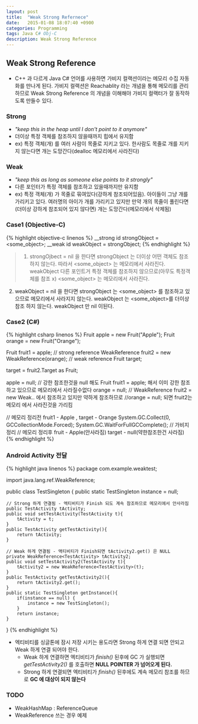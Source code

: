 ```yaml
---
layout: post
title:  "Weak Strong Refernece"
date:   2015-01-08 18:07:40 +0900
categories: Programming
tags: Java C# Obj-C
description: Weak Strong Reference
---
```



## Weak Strong Reference
- C++ 과 다르게 Java C# 언어를 사용하면 가비지 컬랙션이라는 메모리 수집 자동화를 만나게 된다. 가비지 컬랙션은 Reachablity 라는 개념을 통해 메모리를 관리하므로 Weak Strong Reference 의 개념을 이해해야 가비지 컬랙터가 잘 동작하도록 만들수 있다.

### Strong
- *"keep this in the heap until I don't point to it anymore"*
- 더이상 특정 객체를 참조하지 않을때까지  힙에서 유지함
- ex) 특정 객체(개) 를 여러 사람이 목줄로 지키고 있다. 한사람도 목줄로 개를 지키지 않는다면 개는 도망간다(dealloc 메모리에서 사라진다)

### Weak
- *"keep this as long as someone else points to it strongly"*
- 다른 포인터가 특정 객체를 참조하고 있을때까지만 유지함
- ex) 특정 객체(개) 가 목줄로 묶여있다(강하게 참조되어있음). 아이들이 그냥 개를 가리키고 있다. 여러명의 아이가 개를 가리키고 있지만 만약 개의 목줄이 풀린다면(더이상 강하게 참조되어 있지 않다면)  개는 도망간다(메모리에서 삭제됨)

### Case1 (Objective-C)
{% highlight objective-c linenos %}
__strong id strongObject = <some_object>;
__weak id weakObject = strongObject;
{% endhighlight %}

> 1. strongOjbect = nil 을 한다면
strongObject 는 더이상 어떤 객체도 참조 하지 않는다. 따라서 <some_object> 는 메모리에서 사라진다.
weakObject 다른 포인트거 특정 객체를 참조하지 않으므로(아무도 특정객체를 참조 x) <some_object> 는 메모리에서 사라진다.
2. weakObject = nil 을 한다면
 strongObject 는 <some_object> 를 참조하고 있으므로 메모리에서 사라지지 않는다.
 weakObject 는 <some_object>를 더이상 참조 하지 않는다. weakObject 만 nil 이된다.

### Case2 (C#)
{% highlight csharp linenos %}
Fruit apple = new Fruit("Apple");
Fruit orange = new Fruit("Orange");
    
Fruit fruit1 = apple;   // strong reference
WeakReference fruit2 = new WeakReference(orange); // weak reference
Fruit target;
    
target = fruit2.Target as Fruit;

apple = null; // 강한 참조한것을 null 해도 Fruit fruit1 = apple; 해서 이미 강한 참조하고 있으므로 메모리에서 사라질수없다
orange = null; // WeakReference fruit2 = new Weak.. 에서 참조하고 있지만 약하게 참조하므로 
//orange = null; 되면 fruit2는 메모리 에서 사라진것을 가리킴

// 메모리 정리전 fruit1 - Apple , target - Orange
System.GC.Collect(0, GCCollectionMode.Forced);
System.GC.WaitForFullGCComplete(); // 가비지 정리
// 메모리 정리후 fruit - Apple(안사라짐) target - null(약한참조한건 사라짐)
{% endhighlight %}

### Android Activity 전달

{% highlight java linenos %}
package com.example.weaktest;

import java.lang.ref.WeakReference;

public class TestSingleton {
    public static TestSingleton instance = null;
    
    // Strong 하게 연결됨 - 엑티비티가 Finish 되도 계속 참조하므로 메모리에서 안사라짐 
    public TestActivity tActivity;
    public void setTestActivity(TestActivity t){
        tActivity = t;
    }
    public TestActivity getTestActivity(){
        return tActivity;
    }
    
    // Weak 하게 연결됨 - 액티비티가 Finish되면 tActivity2.get() 은 NULL
    private WeakReference<TestActivity> tActivity2;
    public void setTestActivity2(TestActivity t){
        tActivity2 = new WeakReference<TestActivity>(t);
    }
    public TestActivity getTestActivity2(){
        return tActivity2.get();
    }
    public static TestSingleton getInstance(){
        if(instance == null) {
            instance = new TestSingleton();
        }
        return instance;
    }
}
{% endhighlight %}
- 엑티비티를 싱글톤에 잠시 저장 시키는 용도라면 Strong 하게 연결 되면 안되고 Weak 하게 연결 되어야 한다.
    - Weak 하게 연결하면 엑티비티가 *finish()* 된후에 GC 가 실행되면  *getTestActivity2()* 를 호출하면 **NULL POINTER 가 넘어오게 된다.**
    - Strong 하게 연결되면 엑티비티가 *finish()* 된후에도 계속 메모리 참조를 하므로 **GC 에 대상이 되지 않는다**


### TODO
- WeakHashMap : ReferenceQueue
- WeakReference 쓰는 경우 예제
